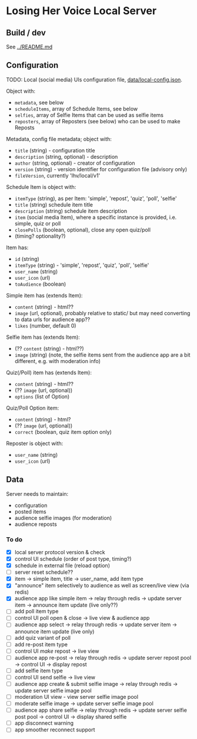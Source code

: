 # Losing Her Voice Local Server

## Build / dev

See [../README.md](../README.md)

## Configuration

TODO:
Local (social media) UIs configuration file, [data/local-config.json](data/local-config.json).

Object with:
- `metadata`, see below
- `scheduleItems`, array of Schedule Items, see below
- `selfies`, array of Selfie Items that can be used as selfie items 
- `reposters`, array of Reposters (see below) who can be used to make Reposts

Metadata, config file metadata; object with:
- `title` (string) - configuration title
- `description` (string, optional) - description
- `author` (string, optional) - creator of configuration
- `version` (string) - version identifier for configuration file (advisory only)
- `fileVersion`, currently 'lhv/local/v1'

Schedule Item is object with:
- `itemType` (string), as per Item: 'simple', 'repost', 'quiz', 'poll', 'selfie'
- `title` (string) schedule item title
- `description` (string) schedule item description
- `item` (social media Item), where a specific instance is provided, i.e. simple, quiz or poll
- `closePolls` (boolean, optional), close any open quiz/poll
- (timing? optionality?)

Item has:
- `id` (string)
- `itemType` (string) - 'simple', 'repost', 'quiz', 'poll', 'selfie'
- `user_name` (string)
- `user_icon` (url)
- `toAudience` (boolean)

Simple item has (extends Item):
- `content` (string) - html??
- `image` (url, optional), probably relative to static/ but may need converting to data urls for audience app??
- `likes` (number, default 0)

Selfie item has (extends Item):
- (?? `content` (string) - html??)
- `image` (string) 
(note, the selfie items sent from the audience app are a bit different, e.g. with moderation info)

Quiz(/Poll) item has (extends Item):
- `content` (string) - html??
- (?? `image` (url, optional))
- `options` (list of Option)

Quiz/Poll Option item:
- `content` (string) - html?
- (?? `image` (url, optional))
- `correct` (boolean, quiz item option only)

Reposter is object with:
- `user_name` (string)
- `user_icon` (url)

## Data

Server needs to maintain:
- configuration
- posted items
- audience selfie images (for moderation)
- audience reposts

### To do

- [x] local server protocol version & check
- [x] control UI schedule (order of post type, timing?)
- [x] schedule in external file (reload option)
- [ ] server reset schedule??
- [x] item -> simple item, title -> user_name, add item type
- [x] "announce" item selectively to audience as well as screen/live view (via redis)
- [x] audience app like simple item -> relay through redis -> update server item -> announce item update (live only??)
- [ ] add poll item type
- [ ] control UI poll open & close -> live view & audience app
- [ ] audience app select -> relay through redis -> update server item -> announce item update (live only)
- [ ] add quiz variant of poll
- [ ] add re-post item type
- [ ] control UI *make* repost -> live view 
- [ ] audience app re-post -> relay through redis -> update server repost pool -> control UI -> display repost
- [ ] add selfie item type
- [ ] control UI send selfie -> live view
- [ ] audience app create & submit selfie image -> relay through redis -> update server selfie image pool
- [ ] moderation UI view - view server selfie image pool
- [ ] moderate selfie image -> update server selfie image pool
- [ ] audience app share selfie -> relay through redis -> update server selfie post pool -> control UI -> display shared selfie
- [ ] app disconnect warning
- [ ] app smoother reconnect support
